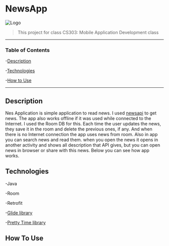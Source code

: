# NewsApp

![Logo](https://i.imgur.com/YtrCOnT.png)

> This project for class CS303: Mobile Application Development class 

---

### Table of Contents 

-[Description](#descripion)

-[Technologies](#technologies)

-[How to Use](#how-to-use)

---

## Description

Nes Application is simple application to read news. I used [newsapi](https://newsapi.org/) to get news. 
The app also works offline if it was used while connected to the Internet. I used the Room DB for this. 
Each time the user updates the news, they save it in the room and delete the previous ones, if any. 
And when there is no Internet connection the app uses news from room. 
Also in app you can search news and read them. when you open the news it opens in another activity and shows all description that API gives, but you can open news in browser or  share with this news. 
Below you can see how app works.

## Technologies 

-Java

-Room

-Retrofit

-[Glide library](https://github.com/bumptech/glide) 

-[Pretty Time library](https://github.com/ocpsoft/prettytime)

## How To Use 
